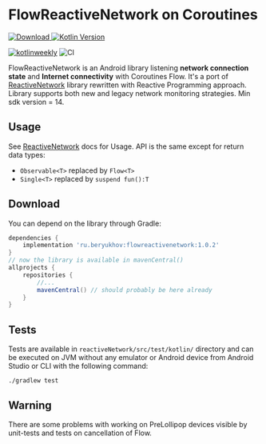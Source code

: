 # FlowReactiveNetwork on Coroutines
[![Download](https://api.bintray.com/packages/andreyberyukhov/FlowReactiveNetwork/FlowReactiveNetwork/images/download.svg) ](https://repo1.maven.org/maven2/ru/beryukhov/flowreactivenetwork/1.0.3/)
[![Kotlin Version](https://img.shields.io/badge/Kotlin-1.4.30-blue.svg)](https://kotlinlang.org)

[![kotlinweekly](https://img.shields.io/badge/kotlinweekly.net-204-blue.svg)](https://mailchi.mp/kotlinweekly/kotlin-weekly-204)
![CI](https://github.com/AndreySBer/FlowReactiveNetwork/workflows/Android%20CI/badge.svg)

FlowReactiveNetwork is an Android library listening **network connection state** and **Internet connectivity** with Coroutines Flow. It's a port of [ReactiveNetwork](https://github.com/pwittchen/ReactiveNetwork) library rewritten with Reactive Programming approach. Library supports both new and legacy network monitoring strategies. Min sdk version = 14.

Usage
-----
See [ReactiveNetwork](https://github.com/pwittchen/ReactiveNetwork) docs for Usage. API is the same except for return data types:
- `Observable<T>` replaced by `Flow<T>`
- `Single<T>` replaced by `suspend fun():T`

Download
--------

You can depend on the library through Gradle:

```groovy
dependencies {
    implementation 'ru.beryukhov:flowreactivenetwork:1.0.2'
}
// now the library is available in mavenCentral()
allprojects {
    repositories {
        //...
        mavenCentral() // should probably be here already
    }
}
```

Tests
-----

Tests are available in `reactiveNetwork/src/test/kotlin/` directory and can be executed on JVM without any emulator or Android device from Android Studio or CLI with the following command:

```
./gradlew test
```

Warning
-----

There are some problems with working on PreLollipop devices visible by unit-tests and tests on cancellation of Flow.
